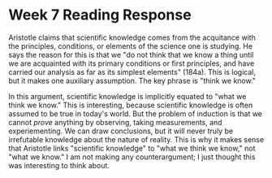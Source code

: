 # Week 7 Reading Response

Aristotle claims that scientific knowledge comes from the acquitance with the principles, conditions, or elements of the science one is studying. He says the reason for this is that we "do not think that we know a thing until we are acquainted with its primary conditions or first principles, and have carried our analysis as far as its simplest elements" (184a). This is logical, but it makes one auxiliary assumption. The key phrase is "think we know." 

In this argument, scientific knowledge is implicitly equated to "what we think we know." This is interesting, because scientific knowledge is often assumed to be true in today's world. But the problem of induction is that we cannot *prove* anything by observing, taking measurements, and experiementing. We can draw conclusions, but it will never truly be irrefutable knowledge about the nature of reality. This is why it makes sense that Aristotle links "scientific knowledge" to "what we think we know," not "what we know." I am not making any counterargument; I just thought this was interesting to think about.